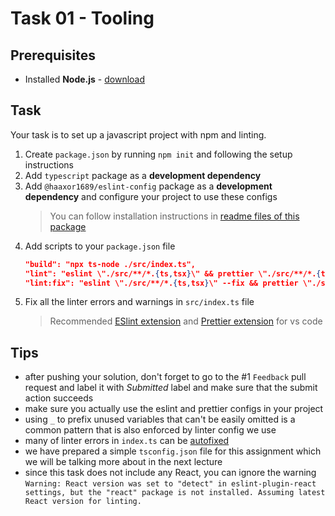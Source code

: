 # Task 01 - Tooling

## Prerequisites

- Installed **Node.js** - [download](https://nodejs.org/en/download/)

## Task

Your task is to set up a javascript project with npm and linting.

1. Create `package.json` by running `npm init` and following the setup instructions
1. Add `typescript` package as a **development dependency**
1. Add `@haaxor1689/eslint-config` package as a **development dependency** and configure your project to use these configs
   > You can follow installation instructions in [readme files of this package](https://www.npmjs.com/package/@haaxor1689/eslint-config)
1. Add scripts to your `package.json` file
   ```json
   "build": "npx ts-node ./src/index.ts",
   "lint": "eslint \"./src/**/*.{ts,tsx}\" && prettier \"./src/**/*.{ts,tsx}\" --check",
   "lint:fix": "eslint \"./src/**/*.{ts,tsx}\" --fix && prettier \"./src/**/*.{ts,tsx}\""
   ```
1. Fix all the linter errors and warnings in `src/index.ts` file
   > Recommended [ESlint extension](https://marketplace.visualstudio.com/items?itemName=dbaeumer.vscode-eslint) and [Prettier extension](https://marketplace.visualstudio.com/items?itemName=esbenp.prettier-vscode) for vs code

## Tips

- after pushing your solution, don't forget to go to the #1 `Feedback` pull request and label it with _Submitted_ label and make sure that the submit action succeeds
- make sure you actually use the eslint and prettier configs in your project
- using `_` to prefix unused variables that can't be easily omitted is a common pattern that is also enforced by linter config we use
- many of linter errors in `index.ts` can be [autofixed](https://eslint.org/docs/user-guide/command-line-interface#fixing-problems)
- we have prepared a simple `tsconfig.json` file for this assignment which we will be talking more about in the next lecture
- since this task does not include any React, you can ignore the warning `Warning: React version was set to "detect" in eslint-plugin-react settings, but the "react" package is not installed. Assuming latest React version for linting.`
